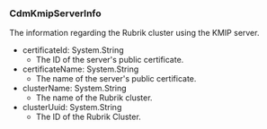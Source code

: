 ### CdmKmipServerInfo
The information regarding the Rubrik cluster using the KMIP server.

- certificateId: System.String
  - The ID of the server's public certificate.
- certificateName: System.String
  - The name of the server's public certificate.
- clusterName: System.String
  - The name of the Rubrik cluster.
- clusterUuid: System.String
  - The ID of the Rubrik Cluster.
